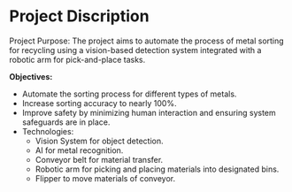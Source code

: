 # Project Discription

Project Purpose: The project aims to automate the process of metal sorting for recycling using a vision-based detection system integrated with a robotic arm for pick-and-place tasks.

**Objectives:**
- Automate the sorting process for different types of metals.
- Increase sorting accuracy to nearly 100%.
- Improve safety by minimizing human interaction and ensuring system safeguards are in place.
- Technologies:
  - Vision System for object detection.
  - AI for metal recognition.
  - Conveyor belt for material transfer.
  - Robotic arm for picking and placing materials into designated bins.
  - Flipper to move materials of conveyor.